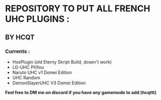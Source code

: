 # REPOSITORY TO PUT ALL FRENCH UHC PLUGINS :
## BY HCQT
### Currents :

- HoxPlugin (old Eterny Skript Build, dosen't work)
- LG-UHC Ph1lou
- Naruto UHC v1 Domei Edition
- UHC Random
- DemonSlayerUHC V3 Domei Edition

**Feel free to DM me on discord if you have any gamemode to add (hcqttt)**
